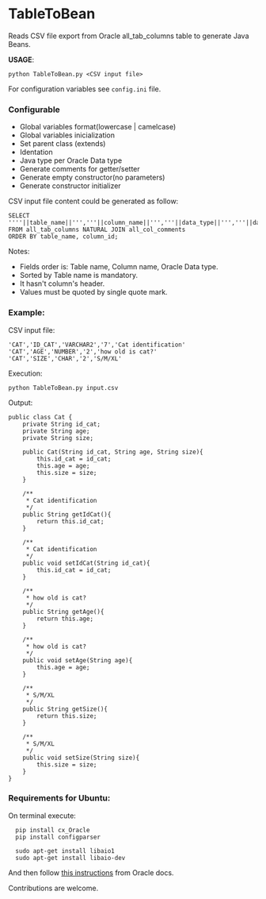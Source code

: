 # TableToBean
Reads CSV file export from Oracle all_tab_columns table to generate Java Beans.

**USAGE**:

```
python TableToBean.py <CSV input file>
```

For configuration variables see ```config.ini``` file.

### Configurable
- Global variables format(lowercase | camelcase)
- Global variables inicialization
- Set parent class (extends)
- Identation
- Java type per Oracle Data type
- Generate comments for getter/setter
- Generate empty constructor(no parameters)
- Generate constructor initializer

CSV input file content could be generated as follow:

```
SELECT ''''||table_name||''','''||column_name||''','''||data_type||''','''||data_length||''','''||comments||''''
FROM all_tab_columns NATURAL JOIN all_col_comments
ORDER BY table_name, column_id;
```

Notes:
  - Fields order is: Table name, Column name, Oracle Data type.
  - Sorted by Table name is mandatory.
  - It hasn't column's header.
  - Values must be quoted by single quote mark.

### Example:

CSV input file:
```
'CAT','ID_CAT','VARCHAR2','7','Cat identification'
'CAT','AGE','NUMBER','2','how old is cat?'
'CAT','SIZE','CHAR','2','S/M/XL'
```

Execution:
```
python TableToBean.py input.csv
```

Output:
```
public class Cat {
	private String id_cat;
	private String age;
	private String size;

	public Cat(String id_cat, String age, String size){
		this.id_cat = id_cat;
		this.age = age;
		this.size = size;
	}

	/**
	 * Cat identification
	 */
	public String getIdCat(){
		return this.id_cat;
	}

	/**
	 * Cat identification
	 */
	public void setIdCat(String id_cat){
		this.id_cat = id_cat;
	}

	/**
	 * how old is cat?
	 */
	public String getAge(){
		return this.age;
	}

	/**
	 * how old is cat?
	 */
	public void setAge(String age){
		this.age = age;
	}

	/**
	 * S/M/XL
	 */
	public String getSize(){
		return this.size;
	}

	/**
	 * S/M/XL
	 */
	public void setSize(String size){
		this.size = size;
	}
}
```

### Requirements for Ubuntu:

On terminal execute:
```
  pip install cx_Oracle
  pip install configparser
  
  sudo apt-get install libaio1
  sudo apt-get install libaio-dev
```

And then follow [this instructions](https://oracle.github.io/odpi/doc/installation.html#linux) from Oracle docs.



Contributions are welcome.
